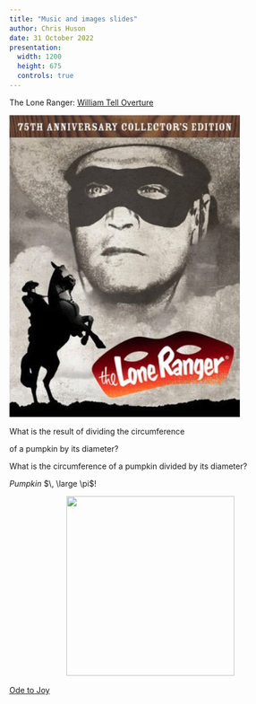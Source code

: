 ```yaml
---
title: "Music and images slides"
author: Chris Huson
date: 31 October 2022
presentation:
  width: 1200
  height: 675
  controls: true
---
```


<!-- slide -->

The Lone Ranger: [William Tell Overture](https://www.popisms.com/Song/5474/William-Tell-Overture-Gioachino-Rossini-1829)

![The Lone Ranger](images/lone-ranger.png)

<!-- slide -->

What is the result of dividing the circumference 

of a pumpkin by its diameter?

<!-- slide -->

What is the circumference of a pumpkin divided by its diameter?

*Pumpkin* $\, \large \pi$!
<center>
<img src="https://img.freepik.com/free-vector/scary-pumpkin-halloween-lantern-realistic-vector_1441-733.jpg" width="300" height="320">
</center>

<!-- slide -->

[Ode to Joy](https://twitter.com/i/status/1581055777896161280)